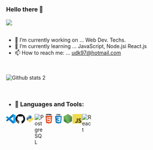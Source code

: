 ### Hello there 👋

<img align="center" src="https://media.giphy.com/media/61tYloUgq1eOk/giphy.gif" />
<br><br>


<!--
**UlasDoruk/UlasDoruk** is a ✨ _special_ ✨ repository because its `README.md` (this file) appears on your GitHub profile.

Here are some ideas to get you started:
-->

- 🔭 I’m currently working on ... Web Dev. Techs.
- 🌱 I’m currently learning ... JavaScript, Node.jsi React.js
- 📫 How to reach me: ... udk97@hotmail.com

<br>

![Github stats 2](https://github-readme-stats.vercel.app/api?username=UlasDoruk&show_icons=true&theme=radical)

<br>

<!--[![Top Langs](https://github-readme-stats.vercel.app/api/top-langs/?username=UlasDoruk&layout=compact)](https://github.com/anuraghazra/github-readme-stats)-->
- ### 🔧 Languages and Tools:

<img align="left" alt="Visual Studio Code" width="26px" src="https://raw.githubusercontent.com/github/explore/80688e429a7d4ef2fca1e82350fe8e3517d3494d/topics/visual-studio-code/visual-studio-code.png" />
<img align="left" alt="GitHub" width="26px" src="https://raw.githubusercontent.com/github/explore/78df643247d429f6cc873026c0622819ad797942/topics/github/github.png" />
<img align="left" alt="Python" width="26px" src="https://raw.githubusercontent.com/github/explore/cebd63002168a05a6a642f309227eefeccd92950/topics/python/python.png" />
<img align="left" alt="PostgreSQL" width="26px" src="https://user-images.githubusercontent.com/24623425/36042969-f87531d4-0d8a-11e8-9dee-e87ab8c6a9e3.png" />
<img align="left" alt="HTML" width="26px" src="https://raw.githubusercontent.com/github/explore/cebd63002168a05a6a642f309227eefeccd92950/topics/html/html.png" />
<img align="left" alt="CSS" width="26px" src="https://raw.githubusercontent.com/github/explore/cebd63002168a05a6a642f309227eefeccd92950/topics/css/css.png" />
<img align="left" alt="Node.js" width="26px" src="https://raw.githubusercontent.com/github/explore/cebd63002168a05a6a642f309227eefeccd92950/topics/nodejs/nodejs.png" />
<img align="left" alt="JavaScript" width="26px" src="https://raw.githubusercontent.com/voodootikigod/logo.js/master/js.png" />
<img align="left" alt="React" width="26px" src="https://external-content.duckduckgo.com/iu/?u=https%3A%2F%2Fnickroberts.ninja%2Fwp-content%2Fuploads%2F2017%2F07%2Freact.jpg&f=1&nofb=1" />
<br>
